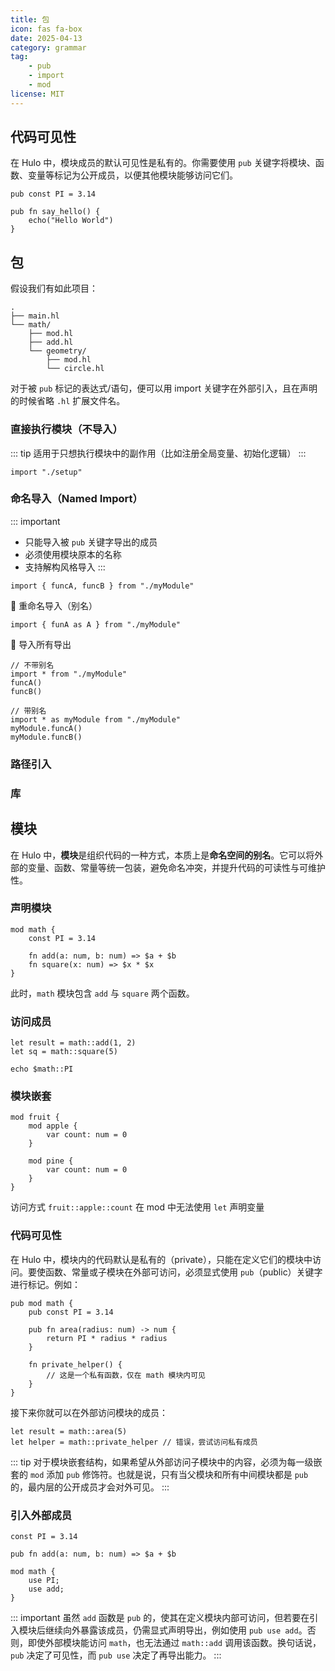```yaml
---
title: 包
icon: fas fa-box
date: 2025-04-13
category: grammar
tag: 
    - pub
    - import
    - mod
license: MIT
---
```


## 代码可见性

在 Hulo 中，模块成员的默认可见性是私有的。你需要使用 `pub` 关键字将模块、函数、变量等标记为公开成员，以便其他模块能够访问它们。

```hulo
pub const PI = 3.14

pub fn say_hello() {
    echo("Hello World")
}
```

## 包

假设我们有如此项目：
```
.
├── main.hl
└── math/
    ├── mod.hl
    ├── add.hl
    └── geometry/
        ├── mod.hl
        └── circle.hl
```

对于被 `pub` 标记的表达式/语句，便可以用 import 关键字在外部引入，且在声明的时候省略 `.hl` 扩展文件名。

### 直接执行模块（不导入）
::: tip
适用于只想执行模块中的副作用（比如注册全局变量、初始化逻辑）
:::
```hulo :no-line-numbers
import "./setup"
```

### 命名导入（Named Import）
::: important
* 只能导入被 `pub` 关键字导出的成员
* 必须使用模块原本的名称
* 支持解构风格导入
:::
```hulo
import { funcA, funcB } from "./myModule"
```

🔹 重命名导入（别名）
```hulo
import { funA as A } from "./myModule"
```

🔹 导入所有导出
```hulo
// 不带别名
import * from "./myModule"
funcA()
funcB()

// 带别名
import * as myModule from "./myModule"
myModule.funcA()
myModule.funcB()
```

### 路径引入

### 

### 库

## 模块

在 Hulo 中，**模块**是组织代码的一种方式，本质上是**命名空间的别名**。它可以将外部的变量、函数、常量等统一包装，避免命名冲突，并提升代码的可读性与可维护性。

### 声明模块

```hulo
mod math {
    const PI = 3.14

    fn add(a: num, b: num) => $a + $b
    fn square(x: num) => $x * $x
}
```

此时，`math` 模块包含 `add` 与 `square` 两个函数。

### 访问成员

```hulo
let result = math::add(1, 2)
let sq = math::square(5)

echo $math::PI
```

### 模块嵌套

```hulo
mod fruit {
    mod apple {
        var count: num = 0
    }

    mod pine {
        var count: num = 0
    }
}
```

访问方式 `fruit::apple::count`
在 mod 中无法使用 `let` 声明变量

### 代码可见性

在 Hulo 中，模块内的代码默认是私有的（private），只能在定义它们的模块中访问。要使函数、常量或子模块在外部可访问，必须显式使用 `pub`（public）关键字进行标记。例如：
```hulo
pub mod math {
    pub const PI = 3.14

    pub fn area(radius: num) -> num {
        return PI * radius * radius
    }

    fn private_helper() {
        // 这是一个私有函数，仅在 math 模块内可见
    }
}
```
接下来你就可以在外部访问模块的成员：
```hulo
let result = math::area(5)
let helper = math::private_helper // 错误，尝试访问私有成员
```

::: tip
对于模块嵌套结构，如果希望从外部访问子模块中的内容，必须为每一级嵌套的 `mod` 添加 `pub` 修饰符。也就是说，只有当父模块和所有中间模块都是 `pub` 的，最内层的公开成员才会对外可见。
:::

### 引入外部成员

```hulo
const PI = 3.14

pub fn add(a: num, b: num) => $a + $b

mod math {
    use PI;
    use add;
}
```

::: important
虽然 `add` 函数是 `pub` 的，使其在定义模块内部可访问，但若要在引入模块后继续向外暴露该成员，仍需显式声明导出，例如使用 `pub use add`。否则，即使外部模块能访问 `math`，也无法通过 `math::add` 调用该函数。换句话说，`pub` 决定了可见性，而 `pub use` 决定了再导出能力。
:::